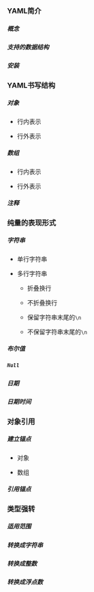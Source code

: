 ### YAML简介

##### 概念

##### 支持的数据结构

##### 安装

### YAML书写结构

##### 对象

* 行内表示

* 行外表示

##### 数组

* 行内表示

* 行外表示

##### 注释

### 纯量的表现形式

##### 字符串

* 单行字符串

* 多行字符串

    * 折叠换行
    
    * 不折叠换行
    
    * 保留字符串末尾的`\n`
    
    * 不保留字符串末尾的`\n`

##### 布尔值

##### `Null`

##### 日期

##### 日期时间

### 对象引用

##### 建立锚点

* 对象

* 数组

##### 引用锚点

### 类型强转

##### 适用范围

##### 转换成字符串

##### 转换成整数

##### 转换成浮点数